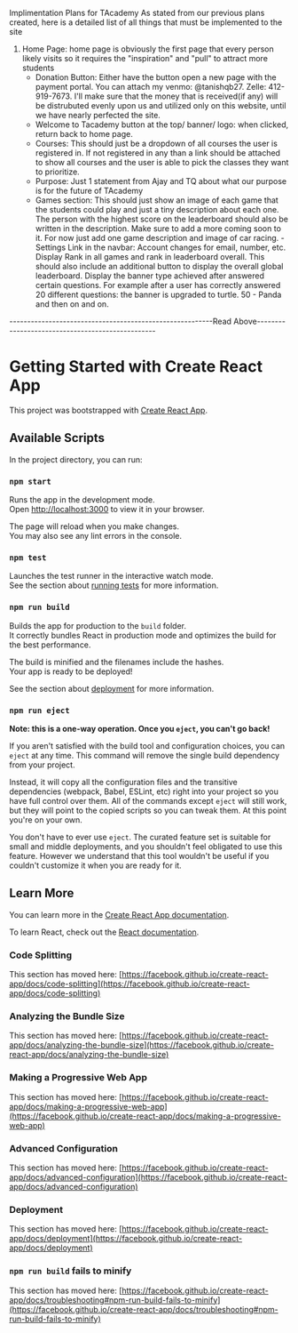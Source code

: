 Implimentation Plans for TAcademy
As stated from our previous plans created, here is a detailed list of all things that must be implemented to the site
1. Home Page: home page is obviously the first page that every person likely visits so it requires the "inspiration" and "pull" to attract more students
    - Donation Button: Either have the button open a new page with the payment portal. You can attach my venmo: @tanishqb27. Zelle: 412-919-7673. I'll make sure that the money that is received(if any) will be distrubuted evenly upon us and utilized only on this website, until we have nearly perfected the site. 
    - Welcome to Tacademy button at the top/ banner/ logo: when clicked, return back to home page.
    - Courses: This should just be a dropdown of all courses the user is registered in. If not registered in any than a link should be attached to show all courses and the user is able to pick the classes they want to prioritize.  
    - Purpose: Just 1 statement from Ajay and TQ about what our purpose is for the future of TAcademy
    - Games section: This should just show an image of each game that the students could play and just a tiny description about each one. The person with the highest score on the leaderboard should also be written in the description. Make sure to add a more coming soon to it. For now just add one game description and image of car racing. 
    -Settings Link in the navbar: Account changes for email, number, etc. Display Rank in all games and rank in leaderboard overall. This should also include an additional button to display the overall global leaderboard. Display the banner type achieved after answered certain questions. For example after a user has correctly answered 20 different questions: the banner is upgraded to turtle. 50 - Panda and then on and on. 


---------------------------------------------------------Read Above-------------------------------------------------
# Getting Started with Create React App

This project was bootstrapped with [Create React App](https://github.com/facebook/create-react-app).

## Available Scripts

In the project directory, you can run:

### `npm start`

Runs the app in the development mode.\
Open [http://localhost:3000](http://localhost:3000) to view it in your browser.

The page will reload when you make changes.\
You may also see any lint errors in the console.

### `npm test`

Launches the test runner in the interactive watch mode.\
See the section about [running tests](https://facebook.github.io/create-react-app/docs/running-tests) for more information.

### `npm run build`

Builds the app for production to the `build` folder.\
It correctly bundles React in production mode and optimizes the build for the best performance.

The build is minified and the filenames include the hashes.\
Your app is ready to be deployed!

See the section about [deployment](https://facebook.github.io/create-react-app/docs/deployment) for more information.

### `npm run eject`

**Note: this is a one-way operation. Once you `eject`, you can't go back!**

If you aren't satisfied with the build tool and configuration choices, you can `eject` at any time. This command will remove the single build dependency from your project.

Instead, it will copy all the configuration files and the transitive dependencies (webpack, Babel, ESLint, etc) right into your project so you have full control over them. All of the commands except `eject` will still work, but they will point to the copied scripts so you can tweak them. At this point you're on your own.

You don't have to ever use `eject`. The curated feature set is suitable for small and middle deployments, and you shouldn't feel obligated to use this feature. However we understand that this tool wouldn't be useful if you couldn't customize it when you are ready for it.

## Learn More

You can learn more in the [Create React App documentation](https://facebook.github.io/create-react-app/docs/getting-started).

To learn React, check out the [React documentation](https://reactjs.org/).

### Code Splitting

This section has moved here: [https://facebook.github.io/create-react-app/docs/code-splitting](https://facebook.github.io/create-react-app/docs/code-splitting)

### Analyzing the Bundle Size

This section has moved here: [https://facebook.github.io/create-react-app/docs/analyzing-the-bundle-size](https://facebook.github.io/create-react-app/docs/analyzing-the-bundle-size)

### Making a Progressive Web App

This section has moved here: [https://facebook.github.io/create-react-app/docs/making-a-progressive-web-app](https://facebook.github.io/create-react-app/docs/making-a-progressive-web-app)

### Advanced Configuration

This section has moved here: [https://facebook.github.io/create-react-app/docs/advanced-configuration](https://facebook.github.io/create-react-app/docs/advanced-configuration)

### Deployment

This section has moved here: [https://facebook.github.io/create-react-app/docs/deployment](https://facebook.github.io/create-react-app/docs/deployment)

### `npm run build` fails to minify

This section has moved here: [https://facebook.github.io/create-react-app/docs/troubleshooting#npm-run-build-fails-to-minify](https://facebook.github.io/create-react-app/docs/troubleshooting#npm-run-build-fails-to-minify)